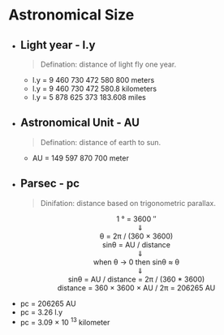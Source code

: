 # Astronomical Size

<head>
    <link rel="stylesheet" type="text/css" href="markdown-style.css">
</head>

+ ## Light year - l.y

  > Defination: distance of light fly one year.

  + l.y = 9 460 730 472 580 800 meters
  + l.y = 9 460 730 472 580.8 kilometers
  + l.y = 5 878 625 373 183.608 miles

+ ## Astronomical Unit - AU

  > Defination: distance of earth to sun.

  + AU = 149 597 870 700 meter

+ ## Parsec - pc

  > Dinifation: distance based on trigonometric parallax.

<center>1 &deg; = 3600 &prime;&prime;</center>
<center>&#160;&#160;&#160;&#160;&dArr;</center>
<center>&theta; = 2&pi; / (360 &times; 3600)</center>
<center>sin&theta; = AU / distance</center>
<center>&#160;&#160;&#160;&#160;&dArr;</center>
<center>when &theta; &rarr; 0 then sin&theta; &asymp; &theta;</center>
<center>&#160;&#160;&#160;&#160;&dArr;</center>
<center>sin&theta; = AU / distance = 2&pi; / (360 * 3600)</center>
<center>distance = 360 &times; 3600 &times; AU / 2&pi; = 206265 AU</center>


  + pc = 206265 AU
  + pc = 3.26 l.y
  + pc = 3.09 &times; 10 <sup>13</sup> kilometer